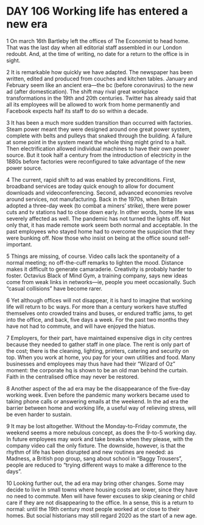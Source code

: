 # DAY 106 Working life has entered a new era
1 On march 16th Bartleby left the offices of The Economist to head home. That was the last day when all editorial staff assembled in our London redoubt. And, at the time of writing, no date for a return to the office is in sight.

2 It is remarkable how quickly we have adapted. The newspaper has been written, edited and produced from couches and kitchen tables. January and February seem like an ancient era—the bc (before coronavirus) to the new ad (after domestication). The shift may rival great workplace transformations in the 19th and 20th centuries. Twitter has already said that all its employees will be allowed to work from home permanently and Facebook expects half its staff to do so within a decade.

3 It has been a much more sudden transition than occurred with factories. Steam power meant they were designed around one great power system, complete with belts and pulleys that snaked through the building. A failure at some point in the system meant the whole thing might grind to a halt. Then electrification allowed individual machines to have their own power source. But it took half a century from the introduction of electricity in the 1880s before factories were reconfigured to take advantage of the new power source.

4 The current, rapid shift to ad was enabled by preconditions. First, broadband services are today quick enough to allow for document downloads and videoconferencing. Second, advanced economies revolve around services, not manufacturing. Back in the 1970s, when Britain adopted a three-day week (to combat a miners’ strike), there were power cuts and tv stations had to close down early. In other words, home life was severely affected as well. The pandemic has not turned the lights off.
Not only that, it has made remote work seem both normal and acceptable. In the past employees who stayed home had to overcome the suspicion that they were bunking off. Now those who insist on being at the office sound self-important.

5 Things are missing, of course. Video calls lack the spontaneity of a normal meeting; no off-the-cuff remarks to lighten the mood. Distance makes it difficult to generate camaraderie. Creativity is probably harder to foster. Octavius Black of Mind Gym, a training company, says new ideas come from weak links in networks—ie, people you meet occasionally. Such “casual collisions” have become rarer.

6 Yet although offices will not disappear, it is hard to imagine that working life will return to bc ways. For more than a century workers have stuffed themselves onto crowded trains and buses, or endured traffic jams, to get into the office, and back, five days a week. For the past two months they have not had to commute, and will have enjoyed the hiatus.

7 Employers, for their part, have maintained expensive digs in city centres because they needed to gather staff in one place. The rent is only part of the cost; there is the cleaning, lighting, printers, catering and security on top. When you work at home, you pay for your own utilities and food.
Many businesses and employees may thus have had their “Wizard of Oz” moment: the corporate hq is shown to be an old man behind the curtain. Faith in the centralised office may never be restored.

8 Another aspect of the ad era may be the disappearance of the five-day working week. Even before the pandemic many workers became used to taking phone calls or answering emails at the weekend. In the ad era the barrier between home and working life, a useful way of relieving stress, will be even harder to sustain.

9 It may be lost altogether. Without the Monday-to-Friday commute, the weekend seems a more nebulous concept, as does the 9-to-5 working day. In future employees may work and take breaks when they please, with the company video call the only fixture. The downside, however, is that the rhythm of life has been disrupted and new routines are needed: as Madness, a British pop group, sang about school in “Baggy Trousers”, people are reduced to “trying different ways to make a difference to the days”.

10 Looking further out, the ad era may bring other changes. Some may decide to live in small towns where housing costs are lower, since they have no need to commute. Men will have fewer excuses to skip cleaning or child care if they are not disappearing to the office. In a sense, this is a return to normal: until the 19th century most people worked at or close to their homes. But social historians may still regard 2020 as the start of a new age.

